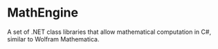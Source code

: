 # MathEngine

A set of .NET class libraries that allow mathematical computation in C#, similar to  Wolfram Mathematica.